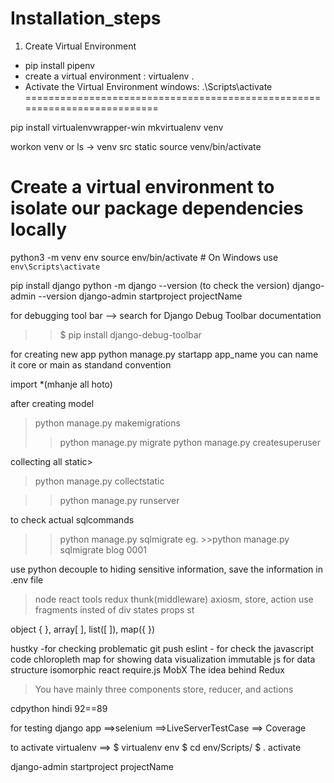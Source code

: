 # Installation_steps

1. Create Virtual Environment 
 - pip install pipenv
 - create a virtual environment : virtualenv .
 - Activate the Virtual Environment 
 windows:  .\Scripts\activate
==========================================================================

pip install virtualenvwrapper-win
mkvirtualenv venv

workon venv
 or ls
-> venv  src static
source venv/bin/activate


# Create a virtual environment to isolate our package dependencies locally
python3 -m venv env
source env/bin/activate  # On Windows use `env\Scripts\activate`

pip install django 
python -m django --version (to check the version)
django-admin --version
django-admin startproject projectName

for debugging tool bar --> search for
Django Debug Toolbar documentation
>>$ pip install django-debug-toolbar

for creating new app
python manage.py startapp app_name
you can name it core or main as standand convention

import *(mhanje all hoto)


after creating model
> python manage.py makemigrations 
>>python manage.py migrate
>> python manage.py createsuperuser

collecting all static>
> python manage.py collectstatic

>>python manage.py runserver

to check actual sqlcommands
>>python manage.py sqlmigrate <appName> <migrationNumber>
eg. >>python manage.py sqlmigrate blog 0001

use python decouple to hiding sensitive information, save the information in .env file



>node react tools
redux thunk(middleware)
axiosm, store, action
use fragments insted of div
states props 
st

object { }, array[ ],
list([ ]), map({ })


hustky -for checking problematic git push
eslint - for check the javascript code
chloropleth map for showing data visualization
immutable js for data structure
isomorphic react
require.js
 MobX
The idea behind Redux
>You have mainly three components store, reducer, and actions


cdpython hindi 92==89



for testing django app
 ==>selenium
==>LiveServerTestCase
==> Coverage

to activate virtualenv 
==> 
$ virtualenv env
$ cd env/Scripts/
$ . activate



django-admin startproject projectName
